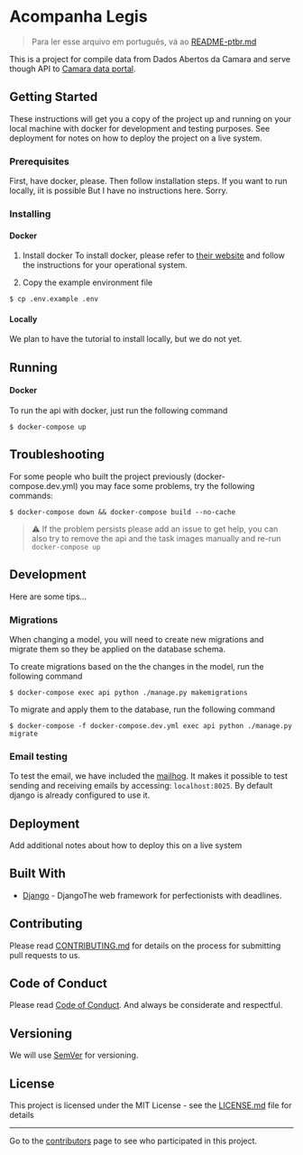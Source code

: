 # Acompanha Legis
> Para ler esse arquivo em português, vá ao [README-ptbr.md](https://github.com/AcompanhaLegis/acompanha-legis-api/blob/master/README-ptbr.md)

This is a project for compile data from Dados Abertos da Camara and serve though API to [Camara data portal](https://github.com/AcompanhaLegis/camara-data-portal).

## Getting Started

These instructions will get you a copy of the project up and running on your local machine with docker for development and testing purposes. See deployment for notes on how to deploy the project on a live system.

### Prerequisites

First, have docker, please. Then follow installation steps.
If you want to run locally, iit is possible But I have no instructions here. Sorry.


### Installing

#### Docker

1. Install docker
To install docker, please refer to [their website](https://docs.docker.com/get-docker/)
and follow the instructions for your operational system.

1. Copy the example environment file

```
$ cp .env.example .env
```


#### Locally

We plan to have the tutorial to install locally, but we do not yet.


## Running

#### Docker
To run the api with docker, just run the following command
```
$ docker-compose up
```

## Troubleshooting

For some people who built the project previously (docker-compose.dev.yml) you may face some problems, try the following commands:

```
$ docker-compose down && docker-compose build --no-cache
```

> :warning: If the problem persists please add an issue to get help, you can also try to remove the api and the task images manually and re-run `docker-compose up`

## Development

Here are some tips...

### Migrations

When changing a model, you will need to create new migrations and migrate them so they be applied on the database schema.

To create migrations based on the the changes in the model, run the following command

```
$ docker-compose exec api python ./manage.py makemigrations
```

To migrate and apply them to the database, run the following command

```
$ docker-compose -f docker-compose.dev.yml exec api python ./manage.py migrate
```

### Email testing

To test the email, we have included the [mailhog](https://github.com/mailhog/MailHog). It makes it possible to test sending and receiving emails by accessing: `localhost:8025`. By default django is already configured to use it.


## Deployment

Add additional notes about how to deploy this on a live system

## Built With

* [Django](https://www.djangoproject.com/) - DjangoThe web framework for perfectionists with deadlines.

## Contributing

Please read [CONTRIBUTING.md](tobedone) for details on the process for submitting pull requests to us.

## Code of Conduct
Please read [Code of Conduct](https://github.com/AcompanhaLegis/code-of-conduct).
And always be considerate and respectful.

## Versioning

We will use [SemVer](http://semver.org/) for versioning.

## License

This project is licensed under the MIT License - see the [LICENSE.md](LICENSE.md) file for details

---
Go to the [contributors](https://github.com/your/project/contributors) page to see who participated in this project.
